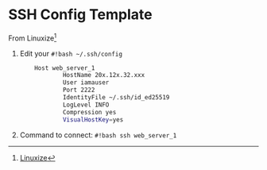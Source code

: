 # SSH Config Template

From Linuxize[^1]

1. Edit your `#!bash ~/.ssh/config`

    ```bash
        Host web_server_1
                HostName 20x.12x.32.xxx
                User iamauser
                Port 2222
                IdentityFile ~/.ssh/id_ed25519
                LogLevel INFO
                Compression yes
                VisualHostKey=yes
    ```

1. Command to connect: `#!bash ssh web_server_1`


[^1]: [Linuxize](https://linuxize.com/post/using-the-ssh-config-file/)